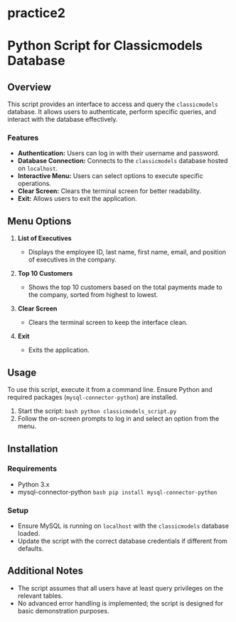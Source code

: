 # practice2
# Python Script for Classicmodels Database

## Overview
This script provides an interface to access and query the `classicmodels` database. It allows users to authenticate, perform specific queries, and interact with the database effectively.

### Features
- **Authentication:** Users can log in with their username and password.
- **Database Connection:** Connects to the `classicmodels` database hosted on `localhost`.
- **Interactive Menu:** Users can select options to execute specific operations.
- **Clear Screen:** Clears the terminal screen for better readability.
- **Exit:** Allows users to exit the application.

## Menu Options

1. **List of Executives**
   - Displays the employee ID, last name, first name, email, and position of executives in the company.

2. **Top 10 Customers**
   - Shows the top 10 customers based on the total payments made to the company, sorted from highest to lowest.

3. **Clear Screen**
   - Clears the terminal screen to keep the interface clean.

4. **Exit**
   - Exits the application.

## Usage
To use this script, execute it from a command line. Ensure Python and required packages (`mysql-connector-python`) are installed.

1. Start the script:
```bash python classicmodels_script.py```
2. Follow the on-screen prompts to log in and select an option from the menu.

## Installation

### Requirements
- Python 3.x
- mysql-connector-python
```bash pip install mysql-connector-python```


### Setup
- Ensure MySQL is running on `localhost` with the `classicmodels` database loaded.
- Update the script with the correct database credentials if different from defaults.

## Additional Notes
- The script assumes that all users have at least query privileges on the relevant tables.
- No advanced error handling is implemented; the script is designed for basic demonstration purposes.
